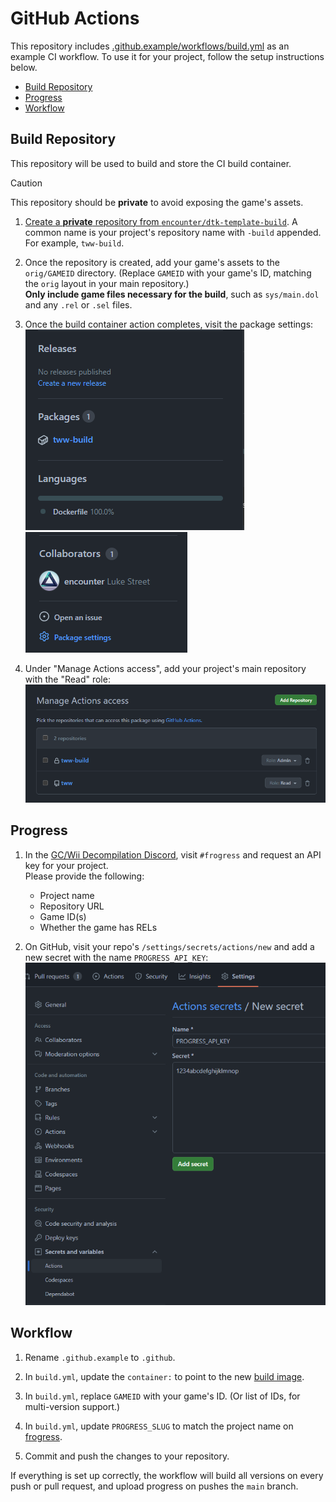 # GitHub Actions

This repository includes [.github.example/workflows/build.yml](/.github.example/workflows/build.yml) as an example CI workflow. To use it for your project, follow the setup instructions below.

- [Build Repository](#build-repository)
- [Progress](#progress)
- [Workflow](#workflow)

## Build Repository

This repository will be used to build and store the CI build container.

> [!CAUTION]
> This repository should be **private** to avoid exposing the game's assets.

1. [Create a **private** repository from `encounter/dtk-template-build`](https://github.com/new?template_name=dtk-template-build&template_owner=encounter). A common name is your project's repository name with `-build` appended. For example, `tww-build`.

2. Once the repository is created, add your game's assets to the `orig/GAMEID` directory. (Replace `GAMEID` with your game's ID, matching the `orig` layout in your main repository.)  
    **Only include game files necessary for the build**, such as `sys/main.dol` and any `.rel` or `.sel` files.

3. Once the build container action completes, visit the package settings:  
    ![GitHub repository packages](images/github_build_repo_packages.png)  
    ![GitHub package settings](images/github_package_settings.png)

4. Under "Manage Actions access", add your project's main repository with the "Read" role:  
    ![GitHub package Actions access](images/github_package_settings_access.png)

## Progress

1. In the [GC/Wii Decompilation Discord](https://discord.gg/hKx3FJJgrV), visit `#frogress` and request an API key for your project.  
    Please provide the following:
    - Project name
    - Repository URL
    - Game ID(s)
    - Whether the game has RELs

2. On GitHub, visit your repo's `/settings/secrets/actions/new` and add a new secret with the name `PROGRESS_API_KEY`:  
    ![GitHub Actions secrets](images/github_actions_secrets.png)

## Workflow

1. Rename `.github.example` to `.github`.

2. In `build.yml`, update the `container:` to point to the new [build image](#build-repository).

3. In `build.yml`, replace `GAMEID` with your game's ID. (Or list of IDs, for multi-version support.)

4. In `build.yml`, update `PROGRESS_SLUG` to match the project name on [frogress](#progress).

5. Commit and push the changes to your repository.

If everything is set up correctly, the workflow will build all versions on every push or pull request, and upload progress on pushes the `main` branch.
